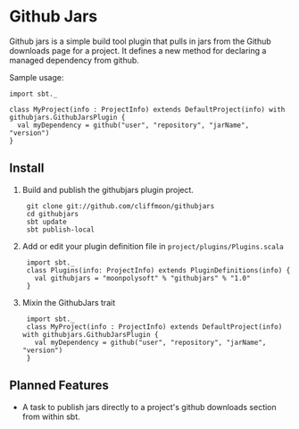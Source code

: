 Github Jars
=================

Github jars is a simple build tool plugin that pulls in jars from the Github downloads page for a project.
It defines a new method for declaring a managed dependency from github.

Sample usage:

    import sbt._

    class MyProject(info : ProjectInfo) extends DefaultProject(info) with githubjars.GithubJarsPlugin {
      val myDependency = github("user", "repository", "jarName", "version")
    }
    
Install
-----------

1. Build and publish the githubjars plugin project.

        git clone git://github.com/cliffmoon/githubjars
        cd githubjars
        sbt update
        sbt publish-local
    
2. Add or edit your plugin definition file in `project/plugins/Plugins.scala`

        import sbt._
        class Plugins(info: ProjectInfo) extends PluginDefinitions(info) {
          val githubjars = "moonpolysoft" % "githubjars" % "1.0"
        }

3. Mixin the GithubJars trait

        import sbt._
        class MyProject(info : ProjectInfo) extends DefaultProject(info) with githubjars.GithubJarsPlugin {
          val myDependency = github("user", "repository", "jarName", "version")
        }
        
Planned Features
-----------------

* A task to publish jars directly to a project's github downloads section from within sbt.